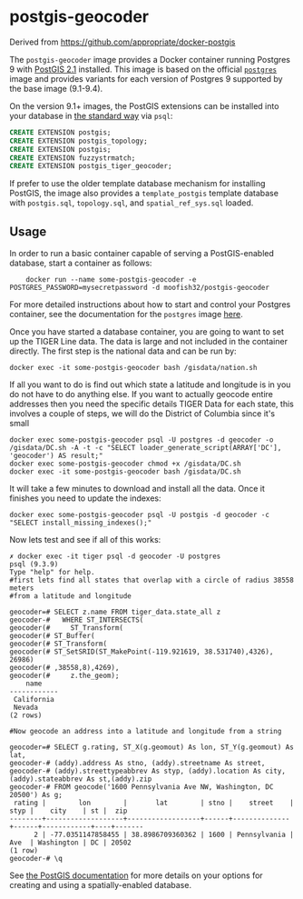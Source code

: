 # postgis-geocoder
Derived from https://github.com/appropriate/docker-postgis

The `postgis-geocoder` image provides a Docker container running Postgres 9 with
[PostGIS 2.1](http://postgis.net/docs/manual-2.1/) installed. This image is
based on the official [`postgres`](https://registry.hub.docker.com/_/postgres/)
image and provides variants for each version of Postgres 9 supported by the
base image (9.1-9.4).

On the version 9.1+ images, the PostGIS extensions can be installed into your
database in [the standard way](http://postgis.net/docs/postgis_installation.html#create_new_db_extensions) via `psql`:

```SQL
CREATE EXTENSION postgis;
CREATE EXTENSION postgis_topology;
CREATE EXTENSION postgis;   
CREATE EXTENSION fuzzystrmatch;
CREATE EXTENSION postgis_tiger_geocoder;
```

If prefer to use the older template database mechanism for installing PostGIS, the 
image also provides a `template_postgis` template database with `postgis.sql`, 
`topology.sql`, and `spatial_ref_sys.sql` loaded.

## Usage

In order to run a basic container capable of serving a PostGIS-enabled database,
start a container as follows:

```
    docker run --name some-postgis-geocoder -e POSTGRES_PASSWORD=mysecretpassword -d moofish32/postgis-geocoder
```

For more detailed instructions about how to start and control your Postgres
container, see the documentation for the `postgres` image
[here](https://registry.hub.docker.com/_/postgres/).

Once you have started a database container, you are going to want to set up the
TIGER Line data. The data is large and not included in the container directly.
The first step is the national data and can be run by:

```
docker exec -it some-postgis-geocoder bash /gisdata/nation.sh
```

If all you want to do is find out which state a latitude and longitude is in you
do not have to do anything else. If you want to actually geocode entire
addresses then you need the specific details TIGER Data for each state, this
involves a couple of steps, we will do the District of Columbia since it's small
```
docker exec some-postgis-geocoder psql -U postgres -d geocoder -o /gisdata/DC.sh -A -t -c "SELECT loader_generate_script(ARRAY['DC'], 'geocoder') AS result;"
docker exec some-postgis-geocoder chmod +x /gisdata/DC.sh
docker exec -it some-postgis-geocoder bash /gisdata/DC.sh
```

It will take a few minutes to download and install all the data. Once it
finishes you need to update the indexes:

```
docker exec some-postgis-geocoder psql -U postgis -d geocoder -c "SELECT install_missing_indexes();"
```

Now lets test and see if all of this works:

```
✗ docker exec -it tiger psql -d geocoder -U postgres
psql (9.3.9)
Type "help" for help.
#first lets find all states that overlap with a circle of radius 38558 meters
#from a latitude and longitude

geocoder=# SELECT z.name FROM tiger_data.state_all z
geocoder-#   WHERE ST_INTERSECTS(
geocoder(#     ST_Transform(
geocoder(# ST_Buffer(
geocoder(# ST_Transform(
geocoder(# ST_SetSRID(ST_MakePoint(-119.921619, 38.531740),4326), 26986)
geocoder(# ,38558,8),4269),
geocoder(#     z.the_geom);
    name
------------
 California
 Nevada
(2 rows)

#Now geocode an address into a latitude and longitude from a string

geocoder=# SELECT g.rating, ST_X(g.geomout) As lon, ST_Y(g.geomout) As lat,
geocoder-# (addy).address As stno, (addy).streetname As street,
geocoder-# (addy).streettypeabbrev As styp, (addy).location As city, (addy).stateabbrev As st,(addy).zip
geocoder-# FROM geocode('1600 Pennsylvania Ave NW, Washington, DC 20500') As g;
 rating |        lon        |       lat        | stno |    street    | styp |    city    | st |  zip
--------+-------------------+------------------+------+--------------+------+------------+----+-------
      2 | -77.0351147858455 | 38.8986709360362 | 1600 | Pennsylvania | Ave  | Washington | DC | 20502
(1 row)
geocoder-# \q
```

See [the PostGIS documentation](http://postgis.net/docs/postgis_installation.html#create_new_db_extensions)
for more details on your options for creating and using a spatially-enabled database.
